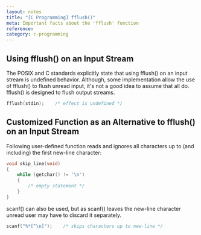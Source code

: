 ```yaml
---
layout: notes
title: "[C Programming] fflush()"
meta: Important facts about the 'fflush' function
reference: 
category: c-programming
---
```


## Using fflush() on an Input Stream 

The POSIX and C standards explicitly state that using fflush() on an input
stream is undefined behavior. Although, some implementation allow the use of
fflush() to flush unread input, it's not a good idea to assume that all do. 
fflush() is designed to flush output streams.

```c
fflush(stdin);    /* effect is undefined */
```


## Customized Function as an Alternative to fflush() on an Input Stream

Following user-defined function reads and ignores all characters up to (and
including) the first new-line character:

```c
void skip_line(void)
{
    while (getchar() != '\n')
    {
        /* empty statement */
    }
}
```

scanf() can also be used, but as scanf() leaves the new-line character unread
user may have to discard it separately.

```c
scanf("%*[^\n]");    /* skips characters up to new-line */
```
